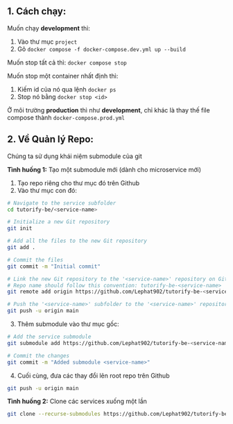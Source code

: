 ## 1. Cách chạy:
Muốn chạy **development** thì:
1. Vào thư mục `project`
2. Gõ `docker compose -f docker-compose.dev.yml up --build`

Muốn stop tất cả thì: `docker compose stop`

Muốn stop một container nhất định thì:
1. Kiếm id của nó qua lệnh `docker ps`
2. Stop nó bằng `docker stop <id>`

Ở môi trường **production** thì như **development**, chỉ khác là thay thế file compose thành `docker-compose.prod.yml`

## 2. Về Quản lý Repo:
Chúng ta sử dụng khái niệm submodule của git

**Tình huống 1:** Tạo một submodule mới (dành cho microservice mới)
1. Tạo repo riêng cho thư mục đó trên Github
2. Vào thư mục con đó:
```bash
# Navigate to the service subfolder
cd tutorify-be/<service-name>

# Initialize a new Git repository
git init

# Add all the files to the new Git repository
git add .

# Commit the files
git commit -m "Initial commit"

# Link the new Git repository to the '<service-name>' repository on GitHub
# Repo name should follow this convention: tutorify-be-<service-name>
git remote add origin https://github.com/Lephat902/tutorify-be-<service-name>.git

# Push the '<service-name>' subfolder to the '<service-name>' repository on GitHub
git push -u origin main
```

3. Thêm submodule vào thư mục gốc:
```bash
# Add the service submodule
git submodule add https://github.com/Lephat902/tutorify-be-<service-name>.git <service-name>

# Commit the changes
git commit -m "Added submodule <service-name>"
```

4. Cuối cùng, đưa các thay đổi lên root repo trên Github
```bash
git push -u origin main
```

**Tình huống 2:** Clone các services xuống một lần
```bash
git clone --recurse-submodules https://github.com/Lephat902/tutorify-be.git
```

